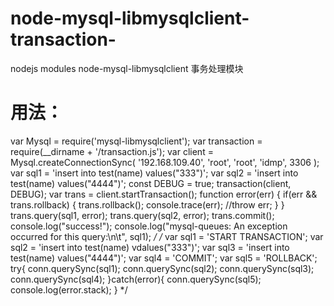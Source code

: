 node-mysql-libmysqlclient-transaction-
======================================

nodejs modules node-mysql-libmysqlclient 事务处理模块


用法：
=====================================


var Mysql = require('mysql-libmysqlclient');
var transaction = require(__dirname + '/transaction.js');
var client = Mysql.createConnectionSync(
    '192.168.109.40',
    'root',
    'root',
    'idmp',
    3306
);
var sql1 = 'insert into test(name) values("333")';
var sql2 = 'insert into test(name) values("4444")';
const DEBUG = true;
transaction(client, DEBUG);
var trans = client.startTransaction();
function error(err) {
    if(err && trans.rollback) {
        trans.rollback();
        console.trace(err);
        //throw err;
    }
}
trans.query(sql1, error);
trans.query(sql2, error);
trans.commit();
console.log("success!");
console.log("mysql-queues: An exception occurred for this query:\n\t",
    sql1);
    */
/*
var sql1 = 'START TRANSACTION';
var sql2 = 'insert into test(name) vdalues("333")';
var sql3 = 'insert into test(name) values("4444")';
var sql4 = 'COMMIT';
var sql5 = 'ROLLBACK';
try{
    conn.querySync(sql1);
    conn.querySync(sql2);
    conn.querySync(sql3);
    conn.querySync(sql4);
}catch(error){
    conn.querySync(sql5);
    console.log(error.stack);
}
*/
